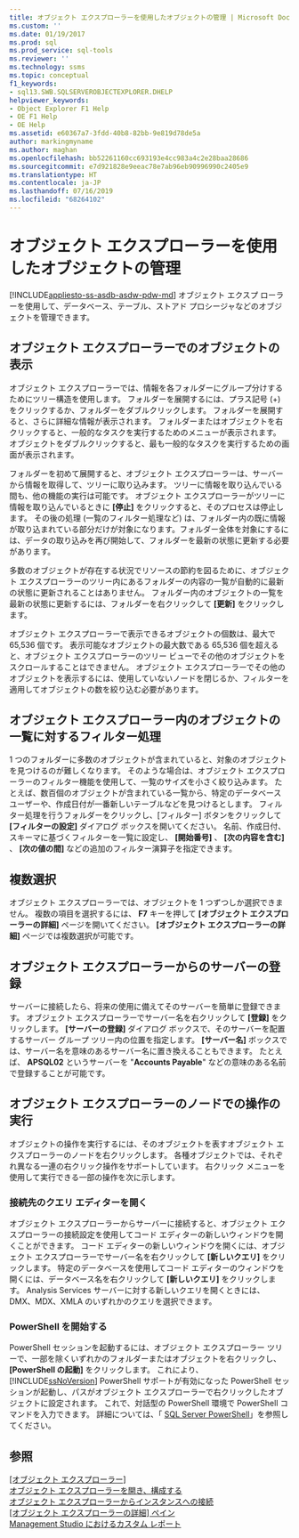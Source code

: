 ```yaml
---
title: オブジェクト エクスプローラーを使用したオブジェクトの管理 | Microsoft Docs
ms.custom: ''
ms.date: 01/19/2017
ms.prod: sql
ms.prod_service: sql-tools
ms.reviewer: ''
ms.technology: ssms
ms.topic: conceptual
f1_keywords:
- sql13.SWB.SQLSERVEROBJECTEXPLORER.DHELP
helpviewer_keywords:
- Object Explorer F1 Help
- OE F1 Help
- OE Help
ms.assetid: e60367a7-3fdd-40b8-82bb-9e819d78de5a
author: markingmyname
ms.author: maghan
ms.openlocfilehash: bb52261160cc693193e4cc983a4c2e28baa28686
ms.sourcegitcommit: e7d921828e9eeac78e7ab96eb90996990c2405e9
ms.translationtype: HT
ms.contentlocale: ja-JP
ms.lasthandoff: 07/16/2019
ms.locfileid: "68264102"
---
```

# <a name="manage-objects-by-using-object-explorer"></a>オブジェクト エクスプローラーを使用したオブジェクトの管理
[!INCLUDE[appliesto-ss-asdb-asdw-pdw-md](../../includes/appliesto-ss-asdb-asdw-pdw-md.md)]
オブジェクト エクスプ ローラーを使用して、データベース、テーブル、ストアド プロシージャなどのオブジェクトを管理できます。  
  
## <a name="viewing-objects-in-object-explorer"></a>オブジェクト エクスプローラーでのオブジェクトの表示  
オブジェクト エクスプローラーでは、情報を各フォルダーにグループ分けするためにツリー構造を使用します。 フォルダーを展開するには、プラス記号 (+) をクリックするか、フォルダーをダブルクリックします。 フォルダーを展開すると、さらに詳細な情報が表示されます。 フォルダーまたはオブジェクトを右クリックすると、一般的なタスクを実行するためのメニューが表示されます。 オブジェクトをダブルクリックすると、最も一般的なタスクを実行するための画面が表示されます。  
  
フォルダーを初めて展開すると、オブジェクト エクスプローラーは、サーバーから情報を取得して、ツリーに取り込みます。 ツリーに情報を取り込んでいる間も、他の機能の実行は可能です。 オブジェクト エクスプローラーがツリーに情報を取り込んでいるときに **[停止]** をクリックすると、そのプロセスは停止します。 その後の処理 (一覧のフィルター処理など) は、フォルダー内の既に情報が取り込まれている部分だけが対象になります。フォルダー全体を対象にするには、データの取り込みを再び開始して、フォルダーを最新の状態に更新する必要があります。  
  
多数のオブジェクトが存在する状況でリソースの節約を図るために、オブジェクト エクスプローラーのツリー内にあるフォルダーの内容の一覧が自動的に最新の状態に更新されることはありません。 フォルダー内のオブジェクトの一覧を最新の状態に更新するには、フォルダーを右クリックして **[更新]** をクリックします。  
  
オブジェクト エクスプローラーで表示できるオブジェクトの個数は、最大で 65,536 個です。 表示可能なオブジェクトの最大数である 65,536 個を超えると、オブジェクト エクスプローラーのツリー ビューでその他のオブジェクトをスクロールすることはできません。 オブジェクト エクスプローラーでその他のオブジェクトを表示するには、使用していないノードを閉じるか、フィルターを適用してオブジェクトの数を絞り込む必要があります。  
  
## <a name="filtering-the-list-of-objects-in-object-explorer"></a>オブジェクト エクスプローラー内のオブジェクトの一覧に対するフィルター処理  
1 つのフォルダーに多数のオブジェクトが含まれていると、対象のオブジェクトを見つけるのが難しくなります。 そのような場合は、オブジェクト エクスプローラーのフィルター機能を使用して、一覧のサイズを小さく絞り込みます。 たとえば、数百個のオブジェクトが含まれている一覧から、特定のデータベース ユーザーや、作成日付が一番新しいテーブルなどを見つけるとします。 フィルター処理を行うフォルダーをクリックし、[フィルター] ボタンをクリックして **[フィルターの設定]** ダイアログ ボックスを開いてください。 名前、作成日付、スキーマに基づくフィルターを一覧に設定し、 **[開始番号]** 、 **[次の内容を含む]** 、 **[次の値の間]** などの追加のフィルター演算子を指定できます。  
  
## <a name="multi-select"></a>複数選択  
オブジェクト エクスプローラーでは、オブジェクトを 1 つずつしか選択できません。 複数の項目を選択するには、 **F7** キーを押して **[オブジェクト エクスプローラーの詳細]** ページを開いてください。 **[オブジェクト エクスプローラーの詳細]** ページでは複数選択が可能です。  
  
## <a name="register-a-server-from-object-explorer"></a>オブジェクト エクスプローラーからのサーバーの登録  
サーバーに接続したら、将来の使用に備えてそのサーバーを簡単に登録できます。 オブジェクト エクスプローラーでサーバー名を右クリックして **[登録]** をクリックします。 **[サーバーの登録]** ダイアログ ボックスで、そのサーバーを配置するサーバー グループ ツリー内の位置を指定します。 **[サーバー名]** ボックスでは、サーバー名を意味のあるサーバー名に置き換えることもできます。 たとえば、 **APSQL02** というサーバーを "**Accounts Payable**" などの意味のある名前で登録することが可能です。  
  
## <a name="performing-actions-on-object-explorer-nodes"></a>オブジェクト エクスプローラーのノードでの操作の実行  
オブジェクトの操作を実行するには、そのオブジェクトを表すオブジェクト エクスプローラーのノードを右クリックします。 各種オブジェクトでは、それぞれ異なる一連の右クリック操作をサポートしています。 右クリック メニューを使用して実行できる一部の操作を次に示します。  
  
### <a name="open-a-connected-query-editor"></a>接続先のクエリ エディターを開く  
オブジェクト エクスプローラーからサーバーに接続すると、オブジェクト エクスプローラーの接続設定を使用してコード エディターの新しいウィンドウを開くことができます。 コード エディターの新しいウィンドウを開くには、オブジェクト エクスプローラーでサーバー名を右クリックして **[新しいクエリ]** をクリックします。 特定のデータベースを使用してコード エディターのウィンドウを開くには、データベース名を右クリックして **[新しいクエリ]** をクリックします。 Analysis Services サーバーに対する新しいクエリを開くときには、DMX、MDX、XMLA のいずれかのクエリを選択できます。  
  
### <a name="start-powershell"></a>PowerShell を開始する  
PowerShell セッションを起動するには、オブジェクト エクスプローラー ツリーで、一部を除くいずれかのフォルダーまたはオブジェクトを右クリックし、 **[PowerShell の起動]** をクリックします。 これにより、 [!INCLUDE[ssNoVersion](../../includes/ssnoversion-md.md)] PowerShell サポートが有効になった PowerShell セッションが起動し、パスがオブジェクト エクスプローラーで右クリックしたオブジェクトに設定されます。 これで、対話型の PowerShell 環境で PowerShell コマンドを入力できます。 詳細については、「 [SQL Server PowerShell](https://msdn.microsoft.com/89b70725-bbe7-4ffe-a27d-2a40005a97e7)」を参照してください。  
  
## <a name="see-also"></a>参照  
[[オブジェクト エクスプローラー]](../../ssms/object/object-explorer.md)  
[オブジェクト エクスプローラーを開き、構成する](../../ssms/object/open-and-configure-object-explorer.md)  
[オブジェクト エクスプローラーからインスタンスへの接続](../../ssms/object/connect-to-an-instance-from-object-explorer.md)  
[[オブジェクト エクスプローラーの詳細] ペイン](../../ssms/object/object-explorer-details-pane.md)  
[Management Studio におけるカスタム レポート](../../ssms/object/custom-reports-in-management-studio.md)  
  
